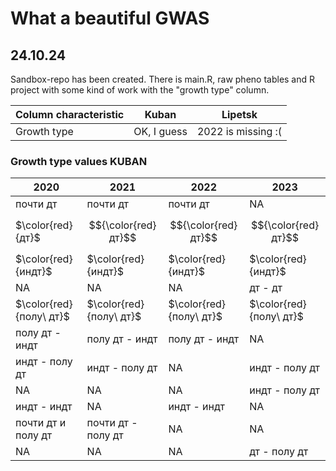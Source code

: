 # What a beautiful GWAS

## 24.10.24

Sandbox-repo has been created. There is main.R, raw pheno tables and R project with some kind of work with the "growth type" column.

| Column characteristic | Kuban | Lipetsk |
| --------------------- | ----- | --------|
| Growth type | OK, I guess | 2022 is missing :( |

### Growth type values KUBAN

| 2020 | 2021 | 2022 | 2023 |
| ---- | ---- | ---- | ---- |
| почти дт | почти дт | почти дт | NA |
| $\color{red}{дт}$ | $${\color{red}дт}$$ | $${\color{red}дт}$$ | $${\color{red}дт}$$ |
| $\color{red}{индт}$ | $\color{red}{индт}$ | $\color{red}{индт}$ | $\color{red}{индт}$ |
| NA | NA | NA | дт - дт |
| $\color{red}{полу\ дт}$ | $\color{red}{полу\ дт}$ | $\color{red}{полу\ дт}$ | $\color{red}{полу\ дт}$ |
| полу дт - индт | полу дт - индт | полу дт - индт | NA |
| индт - полу дт | индт - полу дт | NA | индт - полу дт |
| NA | NA | NA | индт - полу дт |
| индт - индт | NA | индт - индт | NA |
| почти дт и полу дт | почти дт - полу дт | NA | NA |
| NA | NA | NA | дт - полу дт |
